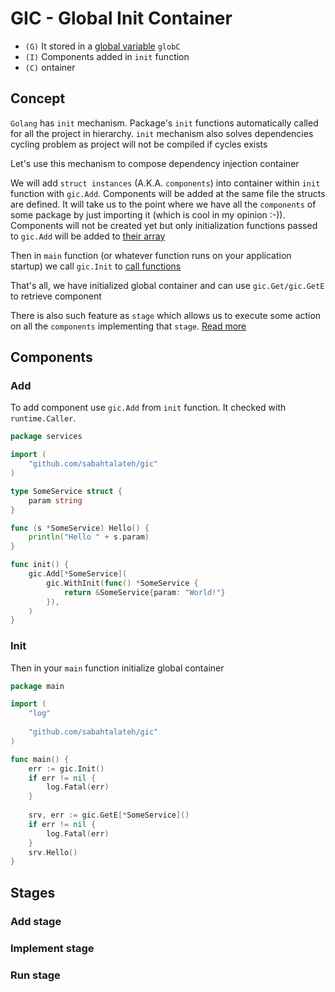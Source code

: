 # GIC - Global Init Container

- `(G)` It stored in a [global variable](https://github.com/sabahtalateh/gic/blob/main/container.go#L60) `globC`
- `(I)` Components added in `init` function
- `(C)` ontainer

## Concept

`Golang` has `init` mechanism. Package's `init` functions automatically called for all the project in hierarchy. `init` mechanism also solves dependencies cycling problem as project will not be compiled if cycles exists

Let's use this mechanism to compose dependency injection container

We will add `struct instances` (A.K.A. `components`) into container within `init` function with `gic.Add`. Components will be added at the same file the structs are defined. It will take us to the point where we have all the `components` of some package by just importing it (which is cool in my opinion :-)). Components will not be created yet but only initialization functions passed to `gic.Add` will be added to [their array](https://github.com/sabahtalateh/gic/blob/main/add.go#L130)

Then in `main` function (or whatever function runs on your application startup) we call `gic.Init` to [call functions](https://github.com/sabahtalateh/gic/blob/main/init.go#L12)

That's all, we have initialized global container and can use `gic.Get/gic.GetE` to retrieve component

There is also such feature as `stage` which allows us to execute some action on all the `components` implementing that `stage`. [Read more](https://github.com/sabahtalateh/gic#stages)

## Components

### Add

To add component use `gic.Add` from `init` function. It checked with `runtime.Caller`.

```go
package services

import (
	"github.com/sabahtalateh/gic"
)

type SomeService struct {
	param string
}

func (s *SomeService) Hello() {
	println("Hello " + s.param)
}

func init() {
	gic.Add[*SomeService](
		gic.WithInit(func() *SomeService {
			return &SomeService{param: "World!"}
		}),
	)
}

```

### Init

Then in your `main` function initialize global container

```go
package main

import (
	"log"
	
	"github.com/sabahtalateh/gic"
)

func main() {
	err := gic.Init()
	if err != nil {
		log.Fatal(err)
	}
	
	srv, err := gic.GetE[*SomeService]()
	if err != nil {
		log.Fatal(err)
	}
	srv.Hello()
}
```

## Stages

### Add stage

### Implement stage

### Run stage


